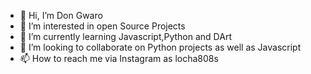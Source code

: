 - 👋 Hi, I’m Don Gwaro
- 👀 I’m interested in open Source Projects 
- 🌱 I’m currently learning Javascript,Python and DArt
- 💞️ I’m looking to collaborate on Python projects as well as Javascript
- 📫 How to reach me via Instagram as locha808s
<!---

